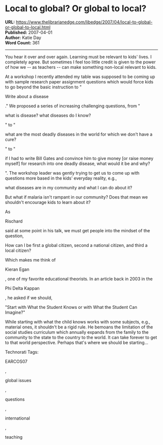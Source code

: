 # Local to global?  Or global to local?

**URL:** https://www.thelibrarianedge.com/libedge/2007/04/local-to-global-or-global-to-local.html  
**Published:** 2007-04-01  
**Author:** Katie Day  
**Word Count:** 361

---

You hear it over and over again.  Learning must be relevant to kids' lives.  I completely agree.  But sometimes I feel too little credit is given to the power of how we -- as teachers -- can make something non-local relevant to kids.

At a workshop I recently attended my table was supposed to be coming up with sample research paper assignment questions which would force kids to go beyond the basic instruction to "

Write about a disease

."  We proposed a series of increasing challenging questions, from "

what is disease?  what diseases do I know?

" to "

what are the most deadly diseases in the world for which we don't have a cure?

" to "

if I had to write Bill Gates and convince him to give money [or raise money myself] for research into one deadly disease, what would it be and why?

".  The workshop leader was gently trying to get us to come up with questions more based in the kids' everyday reality, e.g.,

what diseases are in my community and what I can do about it?

But what if malaria isn't rampant in our community?  Does that mean we shouldn't encourage kids to learn about it?

As

Rischard

said at some point in his talk, we must get people into the mindset of the question,

How can I be first a global citizen, second a national citizen, and third a local citizen?

Which makes me think of

Kieran Egan

, one of my favorite educational theorists.  In an article back in 2003 in the

Phi Delta Kappan

, he asked if we should,

"Start with What the Student Knows or with What the Student Can Imagine?"

While starting with what the child knows works with some subjects, e.g., material ones, it shouldn't be a rigid rule.  He bemoans the limitation of the social studies curriculum which annually expands from the family to the community to the state to the country to the world. It can take forever to get to that world perspective.  Perhaps that's where we should be starting...

Technorati Tags:

EARCOS07

,

global issues

,

questions

,

international

,

teaching
